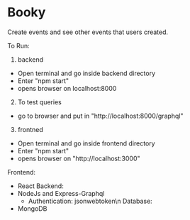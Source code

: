 # Booky
Create events and see other events that users created.

To Run:
1) backend
- Open terminal and go inside backend directory
- Enter "npm start"
- opens browser on localhost:8000
2) To test queries
- go to browser and put in "http://localhost:8000/graphql"
3) frontned
- Open terminal and go inside frontend directory
- Enter "npm start"
- opens browser on "http://localhost:3000"



Frontend:
- React
Backend:
- NodeJs and Express-Graphql 
  - Authentication: jsonwebtoken\n
Database:
- MongoDB
